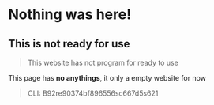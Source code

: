 # Nothing was here!
## This is not ready for use
> This website has not program for ready to use

This page has __no anythings__, it only a empty website for now

>  CLI: B92re90374bf896556sc667d5s621
